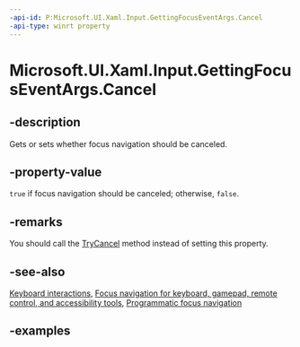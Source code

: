 ```yaml
---
-api-id: P:Microsoft.UI.Xaml.Input.GettingFocusEventArgs.Cancel
-api-type: winrt property
---
```


<!-- Property syntax.
public bool Cancel { get;  set; }
-->

# Microsoft.UI.Xaml.Input.GettingFocusEventArgs.Cancel

## -description

Gets or sets whether focus navigation should be canceled.

## -property-value

`true` if focus navigation should be canceled; otherwise, `false`.

## -remarks

You should call the [TryCancel](gettingfocuseventargs_trycancel_50138317.md) method instead of setting this property.

## -see-also

[Keyboard interactions](/windows/apps/design/input/keyboard-interactions), [Focus navigation for keyboard, gamepad, remote control, and accessibility tools](/windows/apps/design/input/focus-navigation), [Programmatic focus navigation](/windows/apps/design/input/focus-navigation-programmatic)

## -examples

